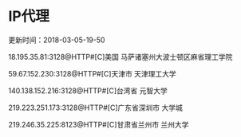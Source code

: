 # IP代理

更新时间：2018-03-05-19-50

18.195.35.81:3128@HTTP#[C]美国 马萨诸塞州大波士顿区麻省理工学院

59.67.152.230:3128@HTTP#[C]天津市 天津理工大学

140.138.152.216:3128@HTTP#[C]台湾省 元智大学

219.223.251.173:3128@HTTP#[C]广东省深圳市 大学城

219.246.35.225:8123@HTTP#[C]甘肃省兰州市 兰州大学
